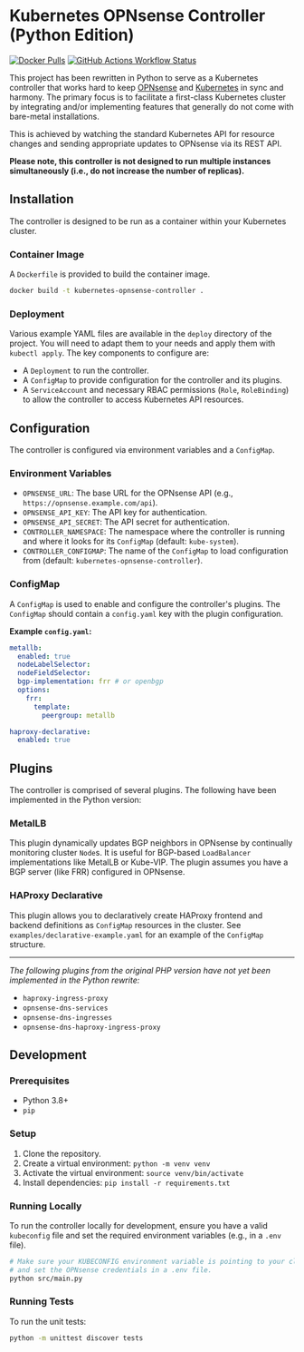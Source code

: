 # Kubernetes OPNsense Controller (Python Edition)

[![Docker Pulls](https://img.shields.io/docker/pulls/travisghansen/kubernetes-pfsense-controller.svg)](https://hub.docker.com/r/travisghansen/kubernetes-pfsense-controller)
[![GitHub Actions Workflow Status](https://img.shields.io/github/actions/workflow/status/travisghansen/kubernetes-pfsense-controller/main.yml?branch=master&style=flat-square)](https://github.com/travisghansen/kubernetes-pfsense-controller/actions)

This project has been rewritten in Python to serve as a Kubernetes controller that works hard to keep [OPNsense](https://www.opnsense.org/) and [Kubernetes](https://kubernetes.io/) in sync and harmony. The primary focus is to facilitate a first-class Kubernetes cluster by integrating and/or implementing features that generally do not come with bare-metal installations.

This is achieved by watching the standard Kubernetes API for resource changes and sending appropriate updates to OPNsense via its REST API.

**Please note, this controller is not designed to run multiple instances simultaneously (i.e., do not increase the number of replicas).**

## Installation

The controller is designed to be run as a container within your Kubernetes cluster.

### Container Image

A `Dockerfile` is provided to build the container image.

```bash
docker build -t kubernetes-opnsense-controller .
```

### Deployment

Various example YAML files are available in the `deploy` directory of the project. You will need to adapt them to your needs and apply them with `kubectl apply`. The key components to configure are:
- A `Deployment` to run the controller.
- A `ConfigMap` to provide configuration for the controller and its plugins.
- A `ServiceAccount` and necessary RBAC permissions (`Role`, `RoleBinding`) to allow the controller to access Kubernetes API resources.

## Configuration

The controller is configured via environment variables and a `ConfigMap`.

### Environment Variables

- `OPNSENSE_URL`: The base URL for the OPNsense API (e.g., `https://opnsense.example.com/api`).
- `OPNSENSE_API_KEY`: The API key for authentication.
- `OPNSENSE_API_SECRET`: The API secret for authentication.
- `CONTROLLER_NAMESPACE`: The namespace where the controller is running and where it looks for its `ConfigMap` (default: `kube-system`).
- `CONTROLLER_CONFIGMAP`: The name of the `ConfigMap` to load configuration from (default: `kubernetes-opnsense-controller`).

### ConfigMap

A `ConfigMap` is used to enable and configure the controller's plugins. The `ConfigMap` should contain a `config.yaml` key with the plugin configuration.

**Example `config.yaml`:**
```yaml
metallb:
  enabled: true
  nodeLabelSelector:
  nodeFieldSelector:
  bgp-implementation: frr # or openbgp
  options:
    frr:
      template:
        peergroup: metallb

haproxy-declarative:
  enabled: true
```

## Plugins

The controller is comprised of several plugins. The following have been implemented in the Python version:

### MetalLB
This plugin dynamically updates BGP neighbors in OPNsense by continually monitoring cluster `Node`s. It is useful for BGP-based `LoadBalancer` implementations like MetalLB or Kube-VIP. The plugin assumes you have a BGP server (like FRR) configured in OPNsense.

### HAProxy Declarative
This plugin allows you to declaratively create HAProxy frontend and backend definitions as `ConfigMap` resources in the cluster. See `examples/declarative-example.yaml` for an example of the `ConfigMap` structure.

---

*The following plugins from the original PHP version have not yet been implemented in the Python rewrite:*
- `haproxy-ingress-proxy`
- `opnsense-dns-services`
- `opnsense-dns-ingresses`
- `opnsense-dns-haproxy-ingress-proxy`

## Development

### Prerequisites
- Python 3.8+
- `pip`

### Setup
1. Clone the repository.
2. Create a virtual environment: `python -m venv venv`
3. Activate the virtual environment: `source venv/bin/activate`
4. Install dependencies: `pip install -r requirements.txt`

### Running Locally
To run the controller locally for development, ensure you have a valid `kubeconfig` file and set the required environment variables (e.g., in a `.env` file).

```bash
# Make sure your KUBECONFIG environment variable is pointing to your cluster
# and set the OPNsense credentials in a .env file.
python src/main.py
```

### Running Tests
To run the unit tests:
```bash
python -m unittest discover tests
```
